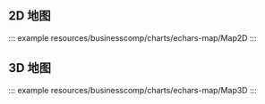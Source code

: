 <!--
 * @Description:
 * @Date: 2024-10-30 16:58:47
 * @LastEditTime: 2025-06-04 13:30:45
-->

## 2D 地图

::: example
resources/businesscomp/charts/echars-map/Map2D
:::

## 3D 地图

::: example
resources/businesscomp/charts/echars-map/Map3D
:::
